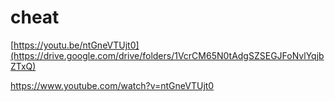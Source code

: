 # cheat

<!-- Failed to upload "WhatsApp Video 2025-04-06 at 15.16.20_dc7deba7.mp4" -->
[https://youtu.be/ntGneVTUjt0](https://drive.google.com/drive/folders/1VcrCM65N0tAdgSZSEGJFoNvlYqjbZTxQ)


https://www.youtube.com/watch?v=ntGneVTUjt0

